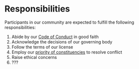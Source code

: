 # Responsibilities

Participants in our community are expected to fulfill the following responsibilities:

1. Abide by our [Code of Conduct](#TODO) in good faith
1. Acknowledge the decisions of our governing body
1. Follow the terms of our license
1. Employ our [priority of constituencies](#TODO) to resolve conflict
1. Raise ethical concerns
1. ???
